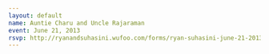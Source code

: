 ```yaml
---
layout: default
name: Auntie Charu and Uncle Rajaraman
event: June 21, 2013
rsvp: http://ryanandsuhasini.wufoo.com/forms/ryan-suhasini-june-21-2013/
---
```

